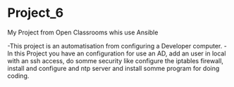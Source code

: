 # Project_6
My Project from Open Classrooms whis use Ansible

-This project is an automatisation from configuring a Developer computer.
-In this Project you have an configuration for use an AD, add an user in local with an ssh access, do somme security like configure the iptables firewall, install and configure and ntp server and install somme program for doing coding.
